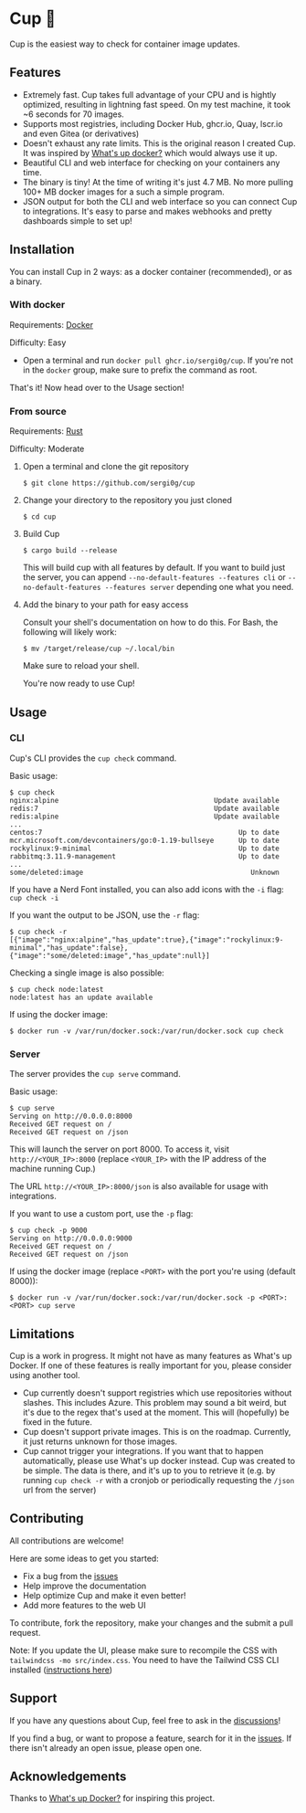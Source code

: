 # Cup 🥤

Cup is the easiest way to check for container image updates.

## Features

- Extremely fast. Cup takes full advantage of your CPU and is hightly optimized, resulting in lightning fast speed. On my test machine, it took ~6 seconds for 70 images.
- Supports most registries, including Docker Hub, ghcr.io, Quay, lscr.io and even Gitea (or derivatives)
- Doesn't exhaust any rate limits. This is the original reason I created Cup. It was inspired by [What's up docker?](https://github.com/fmartinou/whats-up-docker) which would always use it up.
- Beautiful CLI and web interface for checking on your containers any time.
- The binary is tiny! At the time of writing it's just 4.7 MB. No more pulling 100+ MB docker images for a such a simple program.
- JSON output for both the CLI and web interface so you can connect Cup to integrations. It's easy to parse and makes webhooks and pretty dashboards simple to set up!

## Installation

You can install Cup in 2 ways: as a docker container (recommended), or as a binary.

### With docker

Requirements: [Docker](https://docs.docker.com/engine/install/)

Difficulty: Easy

- Open a terminal and run `docker pull ghcr.io/sergi0g/cup`. If you're not in the `docker` group, make sure to prefix the command as root.

That's it! Now head over to the Usage section!

### From source

Requirements: [Rust](https://rustup.rs)

Difficulty: Moderate

1. Open a terminal and clone the git repository
   ```
   $ git clone https://github.com/sergi0g/cup
   ```
2. Change your directory to the repository you just cloned
   ```
   $ cd cup
   ```
3. Build Cup
   ```
   $ cargo build --release
   ```
   This will build cup with all features by default. If you want to build just the server, you can append `--no-default-features --features cli` or `--no-default-features --features server` depending one what you need.
4. Add the binary to your path for easy access

   Consult your shell's documentation on how to do this. For Bash, the following will likely work:

   ```
   $ mv /target/release/cup ~/.local/bin
   ```

   Make sure to reload your shell.

   You're now ready to use Cup!

## Usage

### CLI

Cup's CLI provides the `cup check` command.

Basic usage:

```
$ cup check
nginx:alpine                                      Update available
redis:7                                           Update available
redis:alpine                                      Update available
...
centos:7                                                Up to date
mcr.microsoft.com/devcontainers/go:0-1.19-bullseye      Up to date
rockylinux:9-minimal                                    Up to date
rabbitmq:3.11.9-management                              Up to date
...
some/deleted:image                                         Unknown
```

If you have a Nerd Font installed, you can also add icons with the `-i` flag: `cup check -i`

If you want the output to be JSON, use the `-r` flag:

```
$ cup check -r
[{"image":"nginx:alpine","has_update":true},{"image":"rockylinux:9-minimal","has_update":false},{"image":"some/deleted:image","has_update":null}]
```

Checking a single image is also possible:

```
$ cup check node:latest
node:latest has an update available
```

If using the docker image:

```
$ docker run -v /var/run/docker.sock:/var/run/docker.sock cup check
```

### Server

The server provides the `cup serve` command.

Basic usage:

```
$ cup serve
Serving on http://0.0.0.0:8000
Received GET request on /
Received GET request on /json
```

This will launch the server on port 8000. To access it, visit `http://<YOUR_IP>:8000` (replace `<YOUR_IP>` with the IP address of the machine running Cup.)

The URL `http://<YOUR_IP>:8000/json` is also available for usage with integrations.

If you want to use a custom port, use the `-p` flag:

```
$ cup check -p 9000
Serving on http://0.0.0.0:9000
Received GET request on /
Received GET request on /json
```

If using the docker image (replace `<PORT>` with the port you're using (default 8000)):

```
$ docker run -v /var/run/docker.sock:/var/run/docker.sock -p <PORT>:<PORT> cup serve
```

## Limitations

Cup is a work in progress. It might not have as many features as What's up Docker. If one of these features is really important for you, please consider using another tool.

- Cup currently doesn't support registries which use repositories without slashes. This includes Azure. This problem may sound a bit weird, but it's due to the regex that's used at the moment. This will (hopefully) be fixed in the future.
- Cup doesn't support private images. This is on the roadmap. Currently, it just returns unknown for those images.
- Cup cannot trigger your integrations. If you want that to happen automatically, please use What's up docker instead. Cup was created to be simple. The data is there, and it's up to you to retrieve it (e.g. by running `cup check -r` with a cronjob or periodically requesting the `/json` url from the server)

## Contributing

All contributions are welcome!

Here are some ideas to get you started:

- Fix a bug from the [issues](https://github.com/sergi0g/cup/issues)
- Help improve the documentation
- Help optimize Cup and make it even better!
- Add more features to the web UI

To contribute, fork the repository, make your changes and the submit a pull request.

Note: If you update the UI, please make sure to recompile the CSS with `tailwindcss -mo src/index.css`. You need to have the Tailwind CSS CLI installed ([instructions here](https://tailwindcss.com/docs/installation))

## Support

If you have any questions about Cup, feel free to ask in the [discussions](https://github.com/sergi0g/cup/discussions)!

If you find a bug, or want to propose a feature, search for it in the [issues](https://github.com/sergi0g/cup/issues). If there isn't already an open issue, please open one.

## Acknowledgements

Thanks to [What's up Docker?](https://github.com/fmartinou/whats-up-docker) for inspiring this project.
